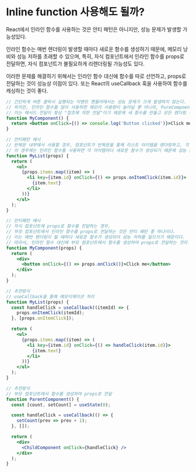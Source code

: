 # Inline function 사용해도 될까?

React에서 인라인 함수를 사용하는 것은 안티 패턴은 아니지만, 성능 문제가 발생할 가능성있다.

인라인 함수는 매번 렌더링이 발생할 때마다 새로운 함수를 생성하기 때문에, 메모리 낭비와 성능 저하를 초래할 수 있으며, 특히, 자식 컴포넌트에서 인라인 함수를 props로 전달하면, 자식 컴포넌트가 불필요하게 리렌더링될 가능성도 있다.

이러한 문제를 해결하기 위해서는 인라인 함수 대신에 함수를 따로 선언하고, props로 전달하는 것이 성능상 이점이 있다. 또는 React의 useCallback 훅을 사용하여 함수를 캐싱하는 것이 좋다.

```jsx
// 간단하게 버튼 클릭시 실행되는 이벤트 핸들러에서는 성능 문제가 크게 발생하지 않는다.
// 하지만, 인라인 함수를 많이 사용하면 메모리 사용량이 늘어날 뿐 아니라, PureCompoent 또는 React.memo를 사용해도 리렌더링이 발생한다.
// 이는 메서드 전달이 항상 "참조에 의한 전달"이기 때문에 새 함수를 만들고 모든 렌더링 주기에 참조를 변경하기 때문이다.
function MyComponent() {
  return <button onClick={() => console.log('Button clicked')}>Click me</button>;
}

// 안티패턴 예시
// 반복문 내부에서 사용할 경우, 컴포넌트가 반복문을 통해 리스트 아이템을 렌더링하고, 각 아이템을 클릭할 때마다 함수를 실행한다. 
// 이 경우에는 인라인 함수를 사용하면 각 아이템마다 새로운 함수가 생성되기 때문에 성능 문제가 발생할 수 있다.
function MyList(props) {
  return (
    <ul>
      {props.items.map((item) => (
        <li key={item.id} onClick={() => props.onItemClick(item.id)}>
          {item.text}
        </li>
      ))}
    </ul>
  );
}

// 안티패턴 예시
// 자식 컴포넌트에 props로 함수를 전달하는 경우,
// 부모 컴포넌트에서 인라인 함수를 props로 전달하는 것은 안티 패턴 중 하나이다. 
// 이는 매번 렌더링이 될 때마다 새로운 함수가 생성되어 성능 저하를 일으키기 때문이다. 
// 따라서, 인라인 함수 대신에 부모 컴포넌트에서 함수를 생성하여 props로 전달하는 것이 좋다.
function MyComponent(props) {
  return (
    <div>
      <button onClick={() => props.onClick()}>Click me</button>
    </div>
  );
}

// 추천방식 
// useCallback을 통해 메모이제이션 처리
function MyList(props) {
  const handleClick = useCallback((itemId) => {
    props.onItemClick(itemId);
  }, [props.onItemClick]);

  return (
    <ul>
      {props.items.map((item) => (
        <li key={item.id} onClick={() => handleClick(item.id)}>
          {item.text}
        </li>
      ))}
    </ul>
  );
}

// 추천방식
// 부모 컴포넌트에서 함수를 생성하여 props로 전달
function ParentComponent() {
  const [count, setCount] = useState(0);

  const handleClick = useCallback(() => {
    setCount(prev => prev + 1);
  }, []);

  return (
    <div>
      <ChildComponent onClick={handleClick} />
    </div>
  );
}
```

